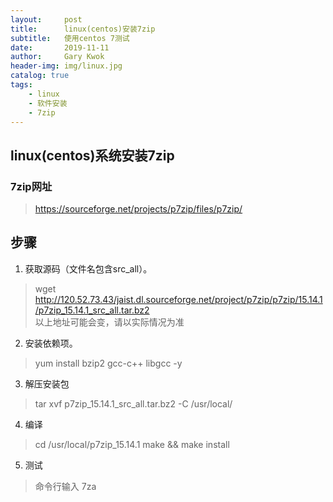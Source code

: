```yaml
---
layout:     post
title:      linux(centos)安装7zip
subtitle:   使用centos 7测试
date:       2019-11-11
author:     Gary Kwok
header-img: img/linux.jpg
catalog: true
tags:
    - linux
    - 软件安装
    - 7zip
---
```


## linux(centos)系统安装7zip

### 7zip网址
> https://sourceforge.net/projects/p7zip/files/p7zip/

## 步骤
1. 获取源码（文件名包含src_all）。
> wget http://120.52.73.43/jaist.dl.sourceforge.net/project/p7zip/p7zip/15.14.1/p7zip_15.14.1_src_all.tar.bz2  
> 以上地址可能会变，请以实际情况为准

2. 安装依赖项。
> yum install bzip2 gcc-c++ libgcc -y
 
3. 解压安装包   
> tar xvf p7zip_15.14.1_src_all.tar.bz2  -C /usr/local/

4. 编译
> cd /usr/local/p7zip_15.14.1 
> make && make install

5. 测试
> 命令行输入 7za

